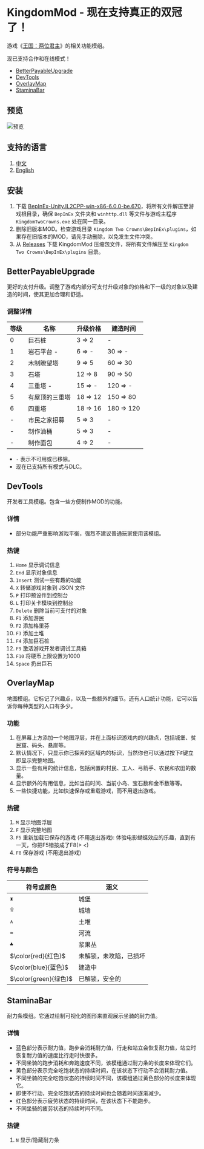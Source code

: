 # KingdomMod - 现在支持真正的双冠了！

游戏《[王国：两位君主](https://store.steampowered.com/app/701160/)》的相关功能模组。

现已支持合作和在线模式！

* [BetterPayableUpgrade](https://github.com/abevol/KingdomMod#betterpayableupgrade)
* [DevTools](https://github.com/abevol/KingdomMod#devtools)
* [OverlayMap](https://github.com/abevol/KingdomMod#overlaymap)
* [StaminaBar](https://github.com/abevol/KingdomMod#staminabar)

## 预览

![预览](https://github.com/abevol/KingdomMod/blob/master/preview.png?raw=true)

## 支持的语言

1. [中文](https://github.com/abevol/KingdomMod/blob/master/Readme.zh-CN.md)
2. [English](https://github.com/abevol/KingdomMod/blob/master/Readme.md)

## 安装

1. 下载 [BepInEx-Unity.IL2CPP-win-x86-6.0.0-be.670](https://builds.bepinex.dev/projects/bepinex_be/670/BepInEx-Unity.IL2CPP-win-x86-6.0.0-be.670%2B42a6727.zip)，将所有文件解压至游戏根目录，确保 `BepInEx` 文件夹和 `winhttp.dll` 等文件与游戏主程序 `KingdomTwoCrowns.exe` 处在同一目录。
2. 删除旧版本MOD。检查游戏目录 `Kingdom Two Crowns\BepInEx\plugins`，如果存在旧版本的MOD，请先手动删除，以免发生文件冲突。
3. 从 [Releases](https://github.com/abevol/KingdomMod/releases) 下载 KingdomMod 压缩包文件，将所有文件解压至 `Kingdom Two Crowns\BepInEx\plugins` 目录。

## BetterPayableUpgrade

更好的支付升级。调整了游戏内部分可支付升级对象的价格和下一级的对象以及建造的时间，使其更加合理和舒适。

### 调整详情

| 等级 | 名称 | 升级价格 | 建造时间 |
|-----|------|---------|----------|
|0    |巨石桩| 3 => 2 | - |
|1    |岩石平台 -| 6 => - | 30 => - |
|2    |木制瞭望塔| 9 => 5 | 60 => 30 |
|3    |石塔| 12 => 8 | 90 => 50 |
|4    |三重塔 -| 15 => - | 120 => - |
|5    |有屋顶的三重塔| 18 => 12 | 150 => 80 |
|6    |四重塔| 18 => 16 | 180 => 120 |
|-    |市民之家招募| 5 => 3 | - |
|-    |制作油桶| 5 => 3 | - |
|-    |制作面包| 4 => 2 | - |

* `-` 表示不可用或已移除。
* 现在已支持所有模式与DLC。

## DevTools

开发者工具模组。包含一些方便制作MOD的功能。

### 详情

* 部分功能严重影响游戏平衡，强烈不建议普通玩家使用该模组。

### 热键

1. `Home` 显示调试信息
2. `End` 显示对象信息
3. `Insert` 测试一些有趣的功能
4. `X` 转储游戏对象到 JSON 文件
5. `P` 打印预设件到控制台
6. `L` 打印关卡模块到控制台
7. `Delete` 删除当前可支付的对象
8. `F1` 添加游民
9. `F2` 添加格里芬
10. `F3` 添加土堆
11. `F4` 添加巨石桩
12. `F9` 激活游戏开发者调试工具箱
13. `F10` 将硬币上限设置为1000
14. `Space` 扔出巨石

## OverlayMap

地图模组。它标记了兴趣点，以及一些额外的细节。还有人口统计功能，它可以告诉你每种类型的人口有多少。

### 功能

1. 在屏幕上方添加一个地图浮层，并在上面标识游戏内的兴趣点，包括城堡、贫民窟、码头、悬崖等。
2. 默认情况下，只显示你已探索的区域内的标识，当然你也可以通过按下`F`键立即显示完整地图。
3. 显示一些有用的统计信息，包括闲置的村民、工人、弓箭手、农民和农田的数量。
4. 显示额外的有用信息，比如当前时间、当前小岛、宝石数和金币数等等。
5. 一些快捷功能，比如快速保存或重载游戏，而不用退出游戏。

### 热键

1. `M` 显示地图浮层
2. `F` 显示完整地图
3. `F5` 重新加载已保存的游戏 (不用退出游戏): 体验电影蝴蝶效应的乐趣，直到有一天，你把F5错按成了F8(> <)
4. `F8` 保存游戏 (不用退出游戏)

### 符号与颜色

| 符号或颜色 | 涵义 |
|----|----|
|`♜`|城堡|
|`۩`|城墙|
|`∧`|土堆|
|`≈`|河流|
|`♣`|浆果丛|
|$\color{red}{红色}$|未解锁，未攻陷，已损坏|
|$\color{blue}{蓝色}$|建造中|
|$\color{green}{绿色}$|已解锁，安全的|

## StaminaBar

耐力条模组。它通过绘制可视化的图形来直观展示坐骑的耐力值。

### 详情

* 蓝色部分表示耐力值，跑步会消耗耐力值，行走和站立会恢复耐力值，站立时恢复耐力值的速度比行走时快很多。
* 不同坐骑的跑步消耗和奔跑速度不同，该模组通过耐力条的长度来体现它们。
* 黄色部分表示完全吃饱状态的持续时间，在该状态下行动不会消耗耐力值。
* 不同坐骑的完全吃饱状态的持续时间不同，该模组通过黄色部分的长度来体现它。
* 即使不行动，完全吃饱状态的持续时间也会随着时间逐渐减少。
* 红色部分表示疲劳状态的持续时间，在该状态下不能跑步。
* 不同坐骑的疲劳状态的持续时间不同。

### 热键

1. `N` 显示/隐藏耐力条
